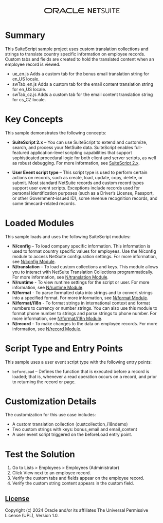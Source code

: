 <p align="center"><a href="#"><img width="250" src="oracle_netsuite_logo.png"></a></p>

# Summary
This SuiteScript sample project uses custom translation collections and strings to translate country specific information on employee records. Custom tabs and fields are created to hold the translated content when an employee record is viewed. 

* ue_en.js Adds a custom tab for the bonus email translation string for en_US locale.
* swTab_en.js Adds a custom tab for the email content translation string for en_US locale.
* swTab_cz.js Adds a custom tab for the email content translation string for cs_CZ locale.

# Key Concepts
This sample demonstrates the following concepts:

* **SuiteScript 2.x** – You can use SuiteScript to extend and customize, search, and process your NetSuite data. SuiteScript enables full-featured application-level scripting capabilities that support sophisticated procedural logic for both client and server scripts, as well as robust debugging. For more information, see [SuiteScript 2.x](https://docs.oracle.com/en/cloud/saas/netsuite/ns-online-help/article_8161516336.html).

* **User Event script type** – This script type is used to perform certain actions on records, such as create, load, update, copy, delete, or submit. Most standard NetSuite records and custom record types support user event scripts. Exceptions include records used for personal identification purposes (such as a Driver’s License, Passport, or other Government-issued ID), some revenue recognition records, and some timecard-related records.

# Loaded Modules
This sample loads and uses the following SuiteScript modules:

* **N/config** – To load company specific information. This information is used to format country specific values for employees. Use the N/config module to access NetSuite configuration settings. For more information, see [N/config Module](https://docs.oracle.com/en/cloud/saas/netsuite/ns-online-help/section_4261803800.html).
* **N/translation** – To load custom collections and keys. This module allows you to interact with NetSuite Translation Collections programmatically. For more information, see [N/translation Module](https://docs.oracle.com/en/cloud/saas/netsuite/ns-online-help/section_1538666156.html).
* **N/runtime** - To view runtime settings for the script or user. For more information, see [N/runtime Module](https://docs.oracle.com/en/cloud/saas/netsuite/ns-online-help/section_4296359529.html#N%2Fruntime-Module).
* **N/format** - To parse formatted data into strings and to convert strings into a specified format. For more information, see [N/format Module](https://docs.oracle.com/en/cloud/saas/netsuite/ns-online-help/section_4388721627.html).
* **N/format/i18n** - To format strings in international context and format numbers to currency or number strings. You can also use this module to format phone number to strings and parse strings to phone number. For more information, see [N/format/i18n Module](https://docs.oracle.com/en/cloud/saas/netsuite/ns-online-help/section_1543861741.html#subsect_91182019615).
* **N/record** - To make changes to the data on employee records. For more information, see [N/record Module](https://docs.oracle.com/en/cloud/saas/netsuite/ns-online-help/section_4267255811.html).

# Script Type and Entry Points
This sample uses a user event script type with the following entry points: 

* `beforeLoad` – Defines the function that is executed before a record is loaded; that is, whenever a read operation occurs on a record, and prior to returning the record or page.

# Customization Details
The customization for this use case includes: 
* A custom translation collection (custcollection_i18ndemo)
* Two custom strings with keys: bonus_email and email_content
* A user event script triggered on the beforeLoad entry point.

# Test the Solution
1. Go to Lists > Employees > Employees (Administrator)
2. Click View next to an employee record.
3. Verify the custom tabs and fields appear on the employee record.
4. Verify the custom string content appears in the custom field.

## [License](./LICENSE.txt)
Copyright (c) 2024 Oracle and/or its affiliates The Universal Permissive License (UPL), Version 1.0.
